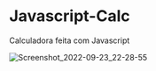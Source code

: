 # Javascript-Calc
Calculadora feita com Javascript 

![Screenshot_2022-09-23_22-28-55](https://user-images.githubusercontent.com/82295321/192074463-e924763e-f4e1-4763-ba9a-6473f9492625.png)

